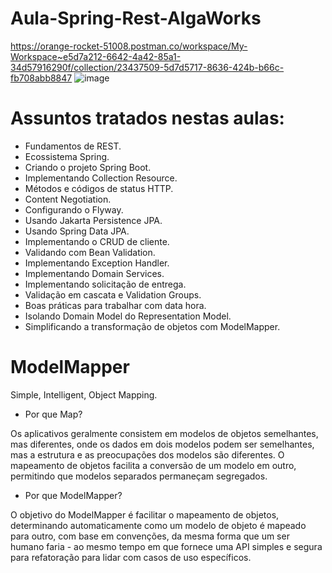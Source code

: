 # Aula-Spring-Rest-AlgaWorks

https://orange-rocket-51008.postman.co/workspace/My-Workspace~e5d7a212-6642-4a42-85a1-34d57916290f/collection/23437509-5d7d5717-8636-424b-b66c-fb708abb8847
![image](https://github.com/Paulo555Bispo/Aula-Spring-Rest-AlgaWorks/assets/63209799/1073887e-77ac-4f63-86b5-6b55996a6dde)

# Assuntos tratados nestas aulas:
- Fundamentos de REST.
- Ecossistema Spring.
- Criando o projeto Spring Boot.
- Implementando Collection Resource.
- Métodos e códigos de status HTTP.
- Content Negotiation.
- Configurando o Flyway.
- Usando Jakarta Persistence JPA.
- Usando Spring Data JPA.
- Implementando o CRUD de cliente.
- Validando com Bean Validation.
- Implementando Exception Handler.
- Implementando Domain Services.
- Implementando solicitação de entrega.
- Validação em cascata e Validation Groups.
- Boas práticas para trabalhar com data hora.
- Isolando Domain Model do Representation Model.
- Simplificando a transformação de objetos com ModelMapper.



# ModelMapper
Simple, Intelligent, Object Mapping.

- Por que Map?

Os aplicativos geralmente consistem em modelos de objetos semelhantes, mas diferentes, onde os dados em dois modelos podem ser semelhantes, mas a estrutura e as preocupações dos modelos são diferentes. O mapeamento de objetos facilita a conversão de um modelo em outro, permitindo que modelos separados permaneçam segregados.

- Por que ModelMapper?
  
O objetivo do ModelMapper é facilitar o mapeamento de objetos, determinando automaticamente como um modelo de objeto é mapeado para outro, com base em convenções, da mesma forma que um ser humano faria - ao mesmo tempo em que fornece uma API simples e segura para refatoração para lidar com casos de uso específicos.
